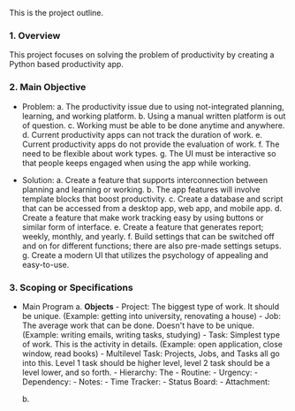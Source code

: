 This is the project outline.

### 1. Overview

This project focuses on solving the problem of productivity by creating a Python based productivity app.

### 2. Main Objective

- Problem:
    a. The productivity issue due to using not-integrated planning, learning, and working platform.
    b. Using a manual written platform is out of question.
    c. Working must be able to be done anytime and anywhere.
    d. Current productivity apps can not track the duration of work.
    e. Current productivity apps do not provide the evaluation of work.
    f. The need to be flexible about work types.
    g. The UI must be interactive so that people keeps engaged when using the app while working.


- Solution:
    a. Create a feature that supports interconnection between planning and learning or working.
    b. The app features will involve template blocks that boost productivity.
    c. Create a database and script that can be accessed from a desktop app, web app, and mobile app.
    d. Create a feature that make work tracking easy by using buttons or similar form of interface.
    e. Create a feature that generates report; weekly, monthly, and yearly.
    f. Build settings that can be switched off and on for different functions; there are also pre-made settings setups.
    g. Create a modern UI that utilizes the psychology of appealing and easy-to-use.

### 3. Scoping or Specifications

- Main Program
    a. **Objects**
        - Project: The biggest type of work. It should be unique. (Example: getting into university, renovating a house)
        - Job: The average work that can be done. Doesn't have to be unique. (Example: writing emails, writing tasks, studying)
        - Task: Simplest type of work. This is the activity in details. (Example: open application, close window, read books)
        - Multilevel Task: Projects, Jobs, and Tasks all go into this. Level 1 task should be higher level, level 2 task should be a level lower, and so forth.
        - Hierarchy: The 
        - Routine:
        - Urgency: 
        - Dependency:
        - Notes:
        - Time Tracker:
        - Status Board:
        - Attachment:


    b.

